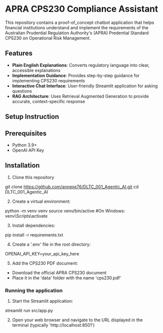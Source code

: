 # APRA CPS230 Compliance Assistant

This repository contains a proof-of_concept chatbot application that helps financial institutions understand
and implement the requirements of the Australian Prudential Regulation Authority's (APRA) Predential Standard CPS230
on Operational Risk Management.

## Features

- **Plain English Explanations**: Converts regulatory language into clear, accessible explanations
- **Implementation Guidance**: Provides step-by-step guidance for implementing CPS230 requirements
- **Interactive Chat Interface**: User-friendly Streamlit application for asking questions
- **RAG Architecture**: Uses Retrieval Augmented Generation to provide accurate, context-specific response

## Setup Instruction

## Prerequisites

- Python 3.9+
- OpenAI API Key

## Installation

1. Clone this repository

git clone https://github.com/annexe76/DLTC_001_Agentic_AI.git
cd DLTC_001_Agentic_AI

2. Create a virtual environment:

python -m venv venv
source venv/bin/active #On Windows: venv\Scripts\activate

3. Install dependencies:

pip install -r requirements.txt

4. Create a '.env' file in the root directory:

OPENAI_API_KEY=your_api_key_here

5. Add the CPS230 PDF document:
- Download the official APRA CPS230 document
- Place it in the 'data' folder with the name 'cps230.pdf'

### Running the application

1. Start the Streamlit application:

streamlit run src/app.py

2. Open your web browser and navigate to the URL displayed in the terminal (typically 'http://localhost:8501')

